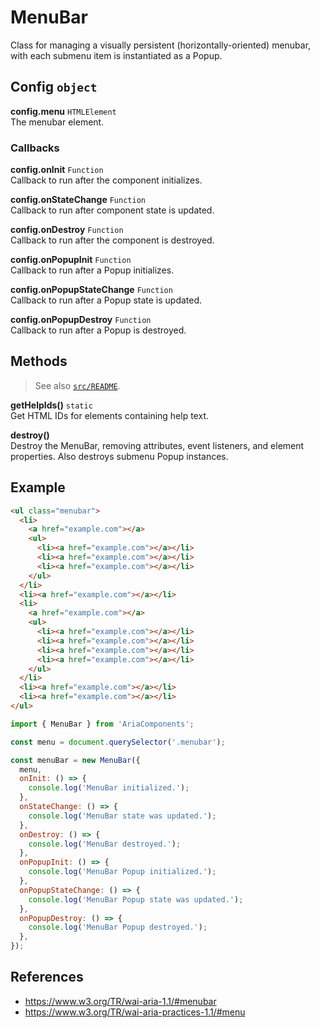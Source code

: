 MenuBar
=======

Class for managing a visually persistent (horizontally-oriented) menubar, with 
each submenu item is instantiated as a Popup.

## Config `object`

**config.menu** `HTMLElement`  
The menubar element.

### Callbacks

**config.onInit** `Function`  
Callback to run after the component initializes.

**config.onStateChange** `Function`  
Callback to run after component state is updated.

**config.onDestroy** `Function`  
Callback to run after the component is destroyed.

**config.onPopupInit** `Function`  
Callback to run after a Popup initializes.

**config.onPopupStateChange** `Function`  
Callback to run after a Popup state is updated.

**config.onPopupDestroy** `Function`  
Callback to run after a Popup is destroyed.

## Methods

> See also [`src/README`](../).

**getHelpIds()** `static`  
Get HTML IDs for elements containing help text.

**destroy()**  
Destroy the MenuBar, removing attributes, event listeners, and element 
properties. Also destroys submenu Popup instances.

## Example

```html
<ul class="menubar">
  <li>
    <a href="example.com"></a>
    <ul>
      <li><a href="example.com"></a></li>
      <li><a href="example.com"></a></li>
      <li><a href="example.com"></a></li>
    </ul>
  </li>
  <li><a href="example.com"></a></li>
  <li>
    <a href="example.com"></a>
    <ul>
      <li><a href="example.com"></a></li>
      <li><a href="example.com"></a></li>
      <li><a href="example.com"></a></li>
      <li><a href="example.com"></a></li>
    </ul>
  </li>
  <li><a href="example.com"></a></li>
  <li><a href="example.com"></a></li>
</ul>
```

```javascript
import { MenuBar } from 'AriaComponents';

const menu = document.querySelector('.menubar');

const menuBar = new MenuBar({
  menu,
  onInit: () => {
    console.log('MenuBar initialized.');
  },
  onStateChange: () => {
    console.log('MenuBar state was updated.');
  },
  onDestroy: () => {
    console.log('MenuBar destroyed.');
  },
  onPopupInit: () => {
    console.log('MenuBar Popup initialized.');
  },
  onPopupStateChange: () => {
    console.log('MenuBar Popup state was updated.');
  },
  onPopupDestroy: () => {
    console.log('MenuBar Popup destroyed.');
  },
});
```

## References

- https://www.w3.org/TR/wai-aria-1.1/#menubar
- https://www.w3.org/TR/wai-aria-practices-1.1/#menu
